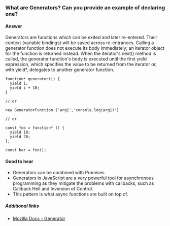 ### What are Generators? Can you provide an example of declaring one?

#### Answer

Generators are functions which can be exited and later re-entered. Their context (variable bindings) will be saved across re-entrances.
Calling a generator function does not execute its body immediately; an iterator object for the function is returned instead. When the iterator's next() method is called, the generator function's body is executed until the first yield expression, which specifies the value to be returned from the iterator or, with yield\*, delegates to another generator function.

```
function* generator(i) {
  yield i;
  yield i + 10;
}

// or

new GeneratorFunction ('arg1','console.log(arg1)')

// or

const foo = function* () {
  yield 10;
  yield 20;
};

const bar = foo();
```

#### Good to hear

* Generators can be combined with Promises
* Generators in JavaScript are a very powerful tool for asynchronous programming as they mitigate the problems with callbacks, such as Callback Hell and Inversion of Control.
* This pattern is what async functions are built on top of.

##### Additional links

<!-- Whenever possible, link a more detailed explanation. -->

* [Mozilla Docs - Generator](https://developer.mozilla.org/en-US/docs/Web/JavaScript/Reference/Global_Objects/Generator**)

<!-- tags: (javascript) -->

<!-- expertise: (2) -->
